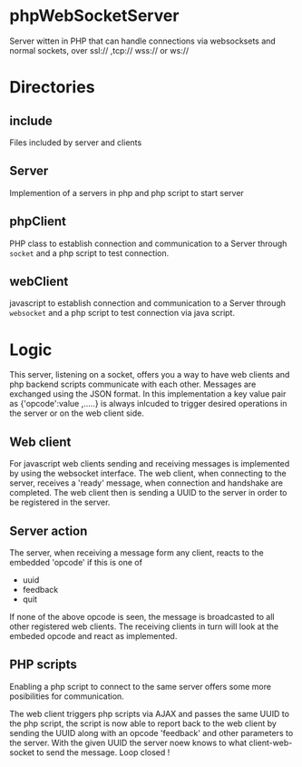 # phpWebSocketServer

Server witten in PHP that can handle connections via websocksets and normal sockets,
over ssl:// ,tcp://  wss:// or ws://


# Directories

## include

Files included by server and clients

## Server

Implemention of a servers in php and php script to start server

## phpClient

PHP class to establish connection and communication to a Server through <code>socket</code> and a
php script to test connection.

## webClient

javascript to establish connection and communication to a Server through <code>websocket</code> and a
php script to test connection via java script.

# Logic

This server, listening on a socket, offers you a way to have web clients and php backend scripts 
communicate with each other. Messages are exchanged using the JSON format. In this implementation
a key value pair as  {'opcode':value ,.....} is always inlcuded to trigger desired operations 
in the server or on the web client side.

## Web client

For javascript web clients sending and receiving messages is implemented by using
the websocket interface. The web client, when connecting to the server, receives a 'ready' message, when
connection and handshake are completed. The web client then is sending a UUID to the server in order to be 
registered in the server. 

## Server action

The server, when receiving a message form any client, reacts to the embedded 'opcode' if this is one of

<ul>
<li> uuid 
<li> feedback
<li> quit
</ul>

If none of the above opcode is seen, the message is broadcasted to all other registered web clients.
The receiving clients in turn will look at the embeded opcode and react as implemented.

## PHP scripts

Enabling a php script to connect to the same server offers some more posibilities for communication.

The web client triggers php scripts via AJAX and passes the same UUID to the php script, the script is
now able to report back to the web client by sending the UUID along with an opcode 'feedback'  and other parameters to the server.
With the given UUID the server noew knows to what client-web-socket to send the message. Loop closed !     

  